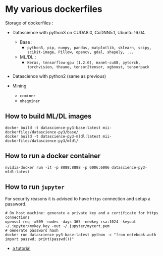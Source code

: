 # My various dockerfiles

Storage of dockerfiles :

- Datascience with python3 on CUDA8.0, CuDNN5.1, Ubuntu 16.04  
  - Base :
    - `python3, pip, numpy, pandas, matplotlib, sklearn, scipy, scikit-image, Pillow, opencv, gdal, shapely, ...`
  - ML/DL :
    - `Keras, tensorflow-gpu (1.2.0), mxnet-cu80, pytorch, torchvision, theano, tensor2tensor, xgboost, tensorpack`

- Datascience with python2 (same as previous)

- Mining
  - `ccminer`
  - `nheqminer`

## How to build ML/DL images

```
docker build -t datascience-py3-base:latest mii-dockerfiles/datascience-py3/base/
docker build -t datascience-py3-mldl:latest mii-dockerfiles/datascience-py3/mldl/
```

## How to run a docker container

```
nvidia-docker run -it -p 8888:8888 -p 6006:6006 datascience-py3-mldl:latest
```

## How to run `jupyter`

For security reasons it is advised to have `https` connection and setup a password. 
```
# On host machine: generate a private key and a certificate for https connections
openssl req -x509 -nodes -days 365 -newkey rsa:1024 -keyout ~/.jupyter/mykey.key -out ~/.jupyter/mycert.pem
# Generate password hash
docker run datascience-py3-base:latest python -c "from notebook.auth import passwd; print(passwd())"
```

- [a tutorial](http://tuatini.me/part-2-how-to-setup-your-own-environment-for-deep-learning-for-remote/)
